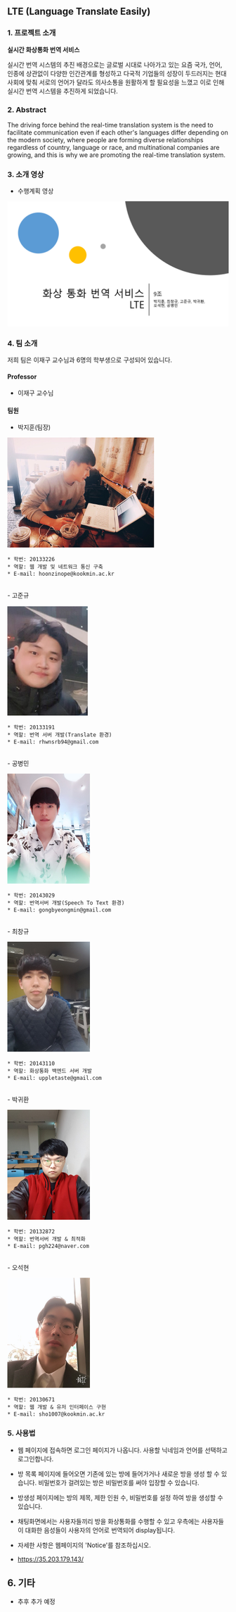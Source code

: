 ## LTE (Language Translate Easily)

### 1. 프로젝트 소개
**실시간 화상통화 번역 서비스**

   실시간 번역 시스템의 추진 배경으로는 글로벌 시대로 나아가고 있는 요즘 국가, 언어, 인종에 상관없이 다양한 인간관계를 형성하고 다국적 기업들의 성장이 두드러지는 현대 사회에 맞춰 서로의 언어가 달라도 의사소통을 원활하게 할 필요성을 느꼈고 이로 인해 실시간 번역 시스템을 추진하게 되었습니다.

### 2. Abstract

   The driving force behind the real-time translation system is the need to facilitate communication even if each other's languages differ depending on the modern society, where people are forming diverse relationships regardless of country, language or race, and multinational companies are growing, and this is why we are promoting the real-time translation system.
 
### 3. 소개 영상

- 수행계획 영상
 
[![image](./image/first.jpg)](https://youtu.be/bW6hij2PoGA)
  
### 4. 팀 소개
 저희 팀은 이재구 교수님과 6명의 학부생으로 구성되어 있습니다.
 
#### Professor
  - 이재구 교수님
 
#### 팀원
 
- 박지훈(팀장)

<img src="./image/Jihoon.jpg" height=250></img>
 
 ```
 * 학번: 20133226
 * 역할: 웹 개발 및 네트워크 통신 구축
 * E-mail: hoonzinope@kookmin.ac.kr
 ```
 
<br> 
- 고준규
 
<img src="./image/Joonkyu.jpg" height=250></img>
 
  ```
 * 학번: 20133191
 * 역할: 번역 서버 개발(Translate 환경)
 * E-mail: rhwnsrb94@gmail.com
 ```
 
<br>    
- 공병민
 
<img src="./image/Byungmin.jpg" height=250></img>
 
 ```
 * 학번: 20143029
 * 역할: 번역서버 개발(Speech To Text 환경)
 * E-mail: gongbyeongmin@gmail.com
 ```
 
 <br> 
- 최창규
 
<img src="./image/Changgyu.jpg" height=250></img>

 ```
 * 학번: 20143110
 * 역할: 화상통화 백엔드 서버 개발
 * E-mail: uppletaste@gmail.com
 ```
 
<br>  
- 박귀환
 
<img src="./image/Gwihwan.jpg" height=250></img>

 ```
 * 학번: 20132872
 * 역할: 번역서버 개발 & 최적화
 * E-mail: pgh224@naver.com
 ```
 
<br>  
- 오석현
 
<img src="./image/Seokhyun.jpg" height=250></img>

 ```
 * 학번: 20130671
 * 역할: 웹 개발 & 유저 인터페이스 구현
 * E-mail: sho1007@kookmin.ac.kr
 ```

### 5. 사용법

- 웹 페이지에 접속하면 로그인 페이지가 나옵니다. 사용할 닉네임과 언어를 선택하고 로그인합니다. 
  
- 방 목록 페이지에 들어오면 기존에 있는 방에 들어가거나 새로운 방을 생성 할 수 있습니다. 비밀번호가 걸려있는 방은 비밀번호를 써야 입장할 수 있습니다.
  
- 방생성 페이지에는 방의 제목, 제한 인원 수, 비밀번호를 설정 하여 방을 생성할 수 있습니다. 
  
- 채팅화면에서는 사용자들끼리 방을 화상통화를 수행할 수 있고 우측에는 사용자들이 대화한 음성들이 사용자의 언어로 번역되어 display됩니다.
  
- 자세한 사항은 웹페이지의 'Notice'를 참조하십시오.
  
- https://35.203.179.143/
  
## 6. 기타

- 추후 추가 예정
 
